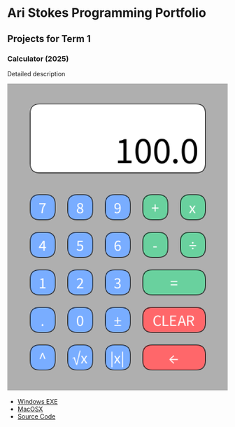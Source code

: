 # Ari Stokes Programming Portfolio

## Projects for Term 1

### Calculator (2025)

Detailed description

![Running Calculator](https://github.com/ArastooOrg/portfolio-for-2025/blob/main/images/CALC.png?raw=true)

* [Windows EXE](https://github.com/ArastooOrg/portfolio-for-2025/blob/main/src/Calculator/windows-amd64.zip)
* [MacOSX](https://github.com/ArastooOrg/portfolio-for-2025/blob/main/src/Calculator/macos-aarch64.zip)
* [Source Code]()
